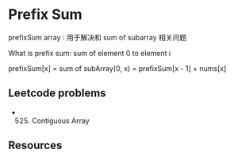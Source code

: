 # Prefix Sum
prefixSum array : 用于解决和 sum of subarray 相关问题

What is prefix sum:
  sum of element 0 to element i

prefixSum[x] = sum of subArray(0, x) = prefixSum[x - 1] + nums[x]

## Leetcode problems
- 525. Contiguous Array



## Resources

